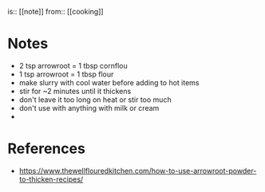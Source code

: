 is:: [[note]]
from:: [[cooking]]

# Notes
- 2 tsp arrowroot = 1 tbsp cornflou
- 1 tsp arrowroot = 1 tbsp flour
- make slurry with cool water before adding to hot items
- stir for ~2 minutes until it thickens
- don't leave it too long on heat or stir too much
- don't use with anything with milk or cream
- 

# References
- https://www.thewellflouredkitchen.com/how-to-use-arrowroot-powder-to-thicken-recipes/